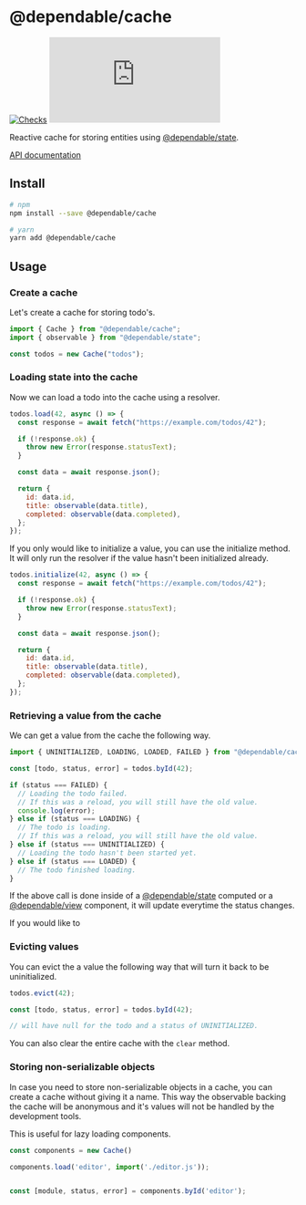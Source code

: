 # @dependable/cache

[![Checks](https://github.com/sunesimonsen/dependable-cache/workflows/CI/badge.svg)](https://github.com/sunesimonsen/dependable-cache/actions?query=workflow%3ACI+branch%3Amain)
[![Bundle Size](https://img.badgesize.io/https:/unpkg.com/@dependable/cache/dist/dependable-cache.esm.min.js?label=gzip&compression=gzip)](https://unpkg.com/@dependable/cache/dist/dependable-cache.esm.min.js)

Reactive cache for storing entities using [@dependable/state](https://github.com/sunesimonsen/dependable-state).

[API documentation](https://dependable-cache-api.surge.sh/classes/Cache.Cache-1.html)

## Install

```sh
# npm
npm install --save @dependable/cache

# yarn
yarn add @dependable/cache
```

## Usage

### Create a cache

Let's create a cache for storing todo's.

```js
import { Cache } from "@dependable/cache";
import { observable } from "@dependable/state";

const todos = new Cache("todos");
```

### Loading state into the cache

Now we can load a todo into the cache using a resolver.

```js
todos.load(42, async () => {
  const response = await fetch("https://example.com/todos/42");

  if (!response.ok) {
    throw new Error(response.statusText);
  }

  const data = await response.json();

  return {
    id: data.id,
    title: observable(data.title),
    completed: observable(data.completed),
  };
});
```

If you only would like to initialize a value, you can use the initialize method.
It will only run the resolver if the value hasn't been initialized already.

```js
todos.initialize(42, async () => {
  const response = await fetch("https://example.com/todos/42");

  if (!response.ok) {
    throw new Error(response.statusText);
  }

  const data = await response.json();

  return {
    id: data.id,
    title: observable(data.title),
    completed: observable(data.completed),
  };
});
```

### Retrieving a value from the cache

We can get a value from the cache the following way.

```js
import { UNINITIALIZED, LOADING, LOADED, FAILED } from "@dependable/cache";

const [todo, status, error] = todos.byId(42);

if (status === FAILED) {
  // Loading the todo failed.
  // If this was a reload, you will still have the old value.
  console.log(error);
} else if (status === LOADING) {
  // The todo is loading.
  // If this was a reload, you will still have the old value.
} else if (status === UNINITIALIZED) {
  // Loading the todo hasn't been started yet.
} else if (status === LOADED) {
  // The todo finished loading.
}
```

If the above call is done inside of a [@dependable/state](https://github.com/sunesimonsen/dependable-state) computed or a
[@dependable/view](https://github.com/sunesimonsen/dependable-view) component,
it will update everytime the status changes.

If you would like to

### Evicting values

You can evict the a value the following way that will turn it back to be uninitialized.

```js
todos.evict(42);

const [todo, status, error] = todos.byId(42);

// will have null for the todo and a status of UNINITIALIZED.
```

You can also clear the entire cache with the `clear` method.

### Storing non-serializable objects

In case you need to store non-serializable objects in a cache, you can create a cache without giving it a name. This way the observable backing the cache will be anonymous and it's values will not be handled by the development tools.

This is useful for lazy loading components.

```js
const components = new Cache()

components.load('editor', import('./editor.js'));


const [module, status, error] = components.byId('editor');
```

